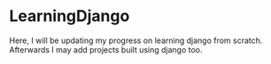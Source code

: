 # LearningDjango
Here, I will be updating my progress on learning django from scratch. Afterwards I may add projects built using django too.
